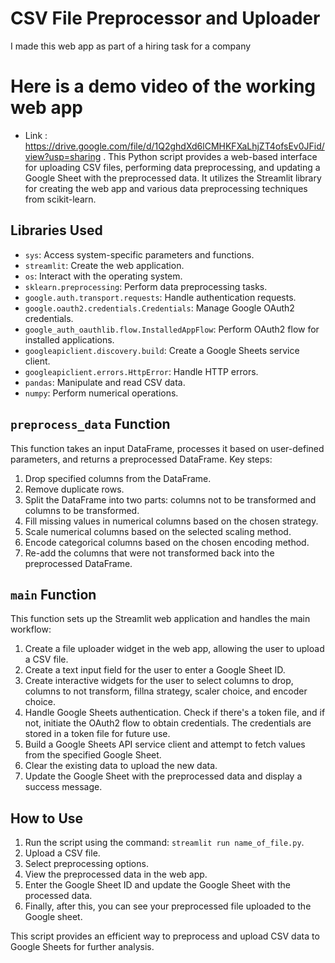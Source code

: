 # CSV File Preprocessor and Uploader
I made this web app as part of a hiring task for a company 
# Here is a demo video of the working web app
- Link : https://drive.google.com/file/d/1Q2ghdXd6lCMHKFXaLhjZT4ofsEv0JFid/view?usp=sharing .
This Python script provides a web-based interface for uploading CSV files, performing data preprocessing, and updating a Google Sheet with the preprocessed data. It utilizes the Streamlit library for creating the web app and various data preprocessing techniques from scikit-learn.

## Libraries Used

- `sys`: Access system-specific parameters and functions.
- `streamlit`: Create the web application.
- `os`: Interact with the operating system.
- `sklearn.preprocessing`: Perform data preprocessing tasks.
- `google.auth.transport.requests`: Handle authentication requests.
- `google.oauth2.credentials.Credentials`: Manage Google OAuth2 credentials.
- `google_auth_oauthlib.flow.InstalledAppFlow`: Perform OAuth2 flow for installed applications.
- `googleapiclient.discovery.build`: Create a Google Sheets service client.
- `googleapiclient.errors.HttpError`: Handle HTTP errors.
- `pandas`: Manipulate and read CSV data.
- `numpy`: Perform numerical operations.

## `preprocess_data` Function

This function takes an input DataFrame, processes it based on user-defined parameters, and returns a preprocessed DataFrame. Key steps:

1. Drop specified columns from the DataFrame.
2. Remove duplicate rows.
3. Split the DataFrame into two parts: columns not to be transformed and columns to be transformed.
4. Fill missing values in numerical columns based on the chosen strategy.
5. Scale numerical columns based on the selected scaling method.
6. Encode categorical columns based on the chosen encoding method.
7. Re-add the columns that were not transformed back into the preprocessed DataFrame.

## `main` Function

This function sets up the Streamlit web application and handles the main workflow:

1. Create a file uploader widget in the web app, allowing the user to upload a CSV file.
2. Create a text input field for the user to enter a Google Sheet ID.
3. Create interactive widgets for the user to select columns to drop, columns to not transform, fillna strategy, scaler choice, and encoder choice.
4. Handle Google Sheets authentication. Check if there's a token file, and if not, initiate the OAuth2 flow to obtain credentials. The credentials are stored in a token file for future use.
5. Build a Google Sheets API service client and attempt to fetch values from the specified Google Sheet.
6. Clear the existing data to upload the new data.
7. Update the Google Sheet with the preprocessed data and display a success message.

## How to Use

1. Run the script using the command: `streamlit run name_of_file.py`.
2. Upload a CSV file.
3. Select preprocessing options.
4. View the preprocessed data in the web app.
5. Enter the Google Sheet ID and update the Google Sheet with the processed data.
6. Finally, after this, you can see your preprocessed file uploaded to the Google sheet.

This script provides an efficient way to preprocess and upload CSV data to Google Sheets for further analysis.
